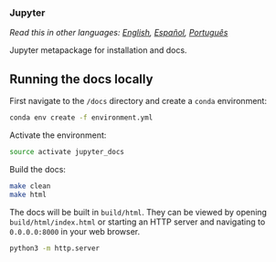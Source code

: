 ### Jupyter

*Read this in other languages: [English](README.md), [Español](README.es-ES.md), [Português](README.pt-BR.md)*

Jupyter metapackage for installation and docs.

## Running the docs locally
First navigate to the `/docs` directory and create a `conda` environment:

```bash
conda env create -f environment.yml  
```  

Activate the environment:

```bash
source activate jupyter_docs  
```

Build the docs:

```bash
make clean  
make html
```

The docs will be built in `build/html`. They can be viewed by opening `build/html/index.html` or starting an HTTP server and navigating to `0.0.0.0:8000` in your web browser.
```bash
python3 -m http.server
```
